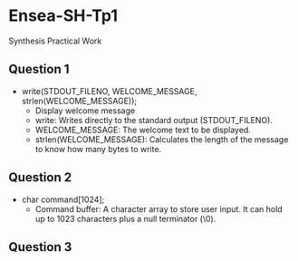 # Ensea-SH-Tp1
Synthesis Practical Work

## Question 1
- write(STDOUT_FILENO, WELCOME_MESSAGE, strlen(WELCOME_MESSAGE));
  - Display welcome message
  - write: Writes directly to the standard output (STDOUT_FILENO).
  - WELCOME_MESSAGE: The welcome text to be displayed.
  - strlen(WELCOME_MESSAGE): Calculates the length of the message to know how many bytes to write.


## Question 2
- char command[1024];
  - Command buffer: A character array to store user input. It can hold up to 1023 characters plus a null terminator (\0).

## Question 3
